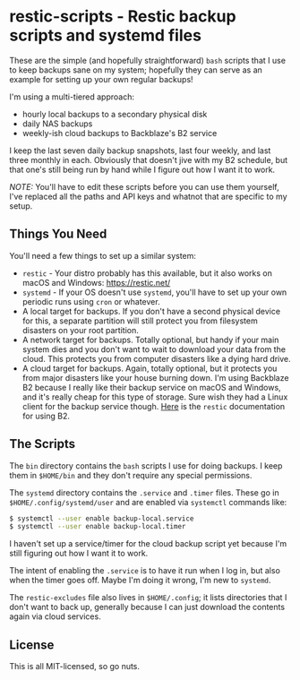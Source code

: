 # restic-scripts - Restic backup scripts and systemd files

These are the simple (and hopefully straightforward) `bash` scripts that I
use to keep backups sane on my system; hopefully they can serve as an example
for setting up your own regular backups!

I'm using a multi-tiered approach:

* hourly local backups to a secondary physical disk
* daily NAS backups
* weekly-ish cloud backups to Backblaze's B2 service

I keep the last seven daily backup snapshots, last four weekly, and last
three monthly in each. Obviously that doesn't jive with my B2 schedule, but
that one's still being run by hand while I figure out how I want it to work.

*NOTE:* You'll have to edit these scripts before you can use them yourself,
I've replaced all the paths and API keys and whatnot that are specific to my
setup.

## Things You Need

You'll need a few things to set up a similar system:

* `restic` - Your distro probably has this available, but it also works on
  macOS and Windows: https://restic.net/
* `systemd` - If your OS doesn't use `systemd`, you'll have to set up your own
  periodic runs using `cron` or whatever.
* A local target for backups. If you don't have a second physical device for
  this, a separate partition will still protect you from filesystem disasters
  on your root partition.
* A network target for backups. Totally optional, but handy if your main
  system dies and you don't want to wait to download your data from the cloud.
  This protects you from computer disasters like a dying hard drive.
* A cloud target for backups. Again, totally optional, but it protects you
  from major disasters like your house burning down. I'm using Backblaze B2
  because I really like their backup service on macOS and Windows, and it's
  really cheap for this type of storage. Sure wish they had a Linux client for
  the backup service though.
  [Here](https://restic.readthedocs.io/en/stable/030_preparing_a_new_repo.html#backblaze-b2)
  is the `restic` documentation for using B2.

## The Scripts

The `bin` directory contains the `bash` scripts I use for doing backups. I
keep them in `$HOME/bin` and they don't require any special permissions.

The `systemd` directory contains the `.service` and `.timer` files. These go
in `$HOME/.config/systemd/user` and are enabled via `systemctl` commands like:

```sh
$ systemctl --user enable backup-local.service
$ systemctl --user enable backup-local.timer
```

I haven't set up a service/timer for the cloud backup script yet because I'm
still figuring out how I want it to work.

The intent of enabling the `.service` is to have it run when I log in, but also
when the timer goes off. Maybe I'm doing it wrong, I'm new to `systemd`.

The `restic-excludes` file also lives in `$HOME/.config`; it lists directories
that I don't want to back up, generally because I can just download the
contents again via cloud services.

## License

This is all MIT-licensed, so go nuts.

